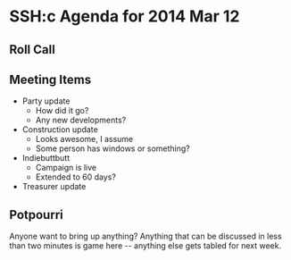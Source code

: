 SSH:c Agenda for 2014 Mar 12
============================

Roll Call
---------

Meeting Items
-------------

- Party update
	- How did it go?
	- Any new developments?
- Construction update
	- Looks awesome, I assume
	- Some person has windows or something?
- Indiebuttbutt
	- Campaign is live
	- Extended to 60 days?
- Treasurer update


Potpourri
---------

Anyone want to bring up anything? Anything that can be discussed in less than two minutes is game here -- anything else gets tabled for next week.
